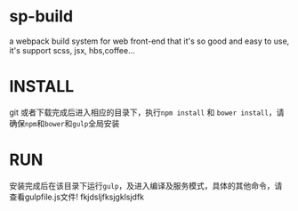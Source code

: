 # sp-build
a webpack build system for web front-end that it's so good and easy to use, it's support scss, jsx, hbs,coffee...

# INSTALL
git 或者下载完成后进入相应的目录下，执行`npm install` 和 `bower install`，请确保`npm`和`bower`和`gulp`全局安装

# RUN
安装完成后在该目录下运行`gulp`，及进入编译及服务模式，具体的其他命令，请查看gulpfile.js文件!
fkjdsljfksjgklsjdfk
